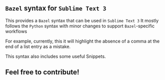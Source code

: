 ## ```Bazel``` syntax for ``Sublime Text 3``

This provides a `Bazel` syntax that can be used in ``Sublime Text 3``
It mostly follows the `Python` syntax with minor changes to support ``Bazel``-specific workflows

For example, currently, this it will highlight the absence of a comma at the
end of a list entry as a mistake.

This syntax also includes some useful Snippets.

## Feel free to contribute!
